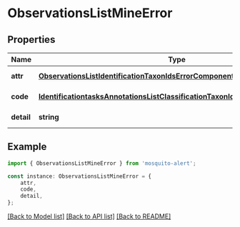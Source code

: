# ObservationsListMineError


## Properties

Name | Type | Description | Notes
------------ | ------------- | ------------- | -------------
**attr** | [**ObservationsListIdentificationTaxonIdsErrorComponentAttr**](ObservationsListIdentificationTaxonIdsErrorComponentAttr.md) |  | [default to undefined]
**code** | [**IdentificationtasksAnnotationsListClassificationTaxonIdsErrorComponentCode**](IdentificationtasksAnnotationsListClassificationTaxonIdsErrorComponentCode.md) |  | [default to undefined]
**detail** | **string** |  | [default to undefined]

## Example

```typescript
import { ObservationsListMineError } from 'mosquito-alert';

const instance: ObservationsListMineError = {
    attr,
    code,
    detail,
};
```

[[Back to Model list]](../README.md#documentation-for-models) [[Back to API list]](../README.md#documentation-for-api-endpoints) [[Back to README]](../README.md)
